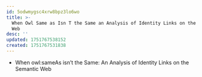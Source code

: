 ```yaml
---
id: 5odwmygsc4xrw8bpz3lo6wo
title: >-
  When Owl Same as Isn T the Same an Analysis of Identity Links on the Semantic
  Web
desc: ''
updated: 1751767538152
created: 1751767531838
---
```


- When owl:sameAs isn’t the Same: An Analysis of Identity
Links on the Semantic Web


